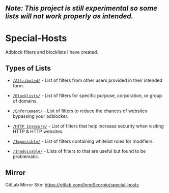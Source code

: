 ## *Note: This project is still experimental so some lists will not work properly as intended.*

# Special-Hosts
Adblock filters and blocklists I have created.

## Types of Lists 

* [`/Attributed/`](https://github.com/InnoScorpio/Special-Hosts/tree/master/Attributed) - List of filters from other users provided in their intended form.

* [`/Blocklists/`](https://github.com/InnoScorpio/Special-Hosts/tree/master/Blocklists) - List of filters for specific purpose, corporation, or group of domains.

* [`/Enforcement/`](https://github.com/InnoScorpio/Special-Hosts/tree/master/Enforcement/Adguard) - List of filters to reduce the chances of websites bypassing your adblocker.

* [`/HTTP Insecure/`](https://github.com/InnoScorpio/Special-Hosts/tree/master/HTTP_Insecure) - List of filters that help increase security when visiting HTTP & HTTP websites.

* [`/Impossible/`](https://github.com/InnoScorpio/Special-Hosts/tree/master/Impossible) - List of filters containing whitelist rules for modifiers.

* [`/Inadvisable/`](https://github.com/InnoScorpio/Special-Hosts/tree/master/Inadvisable) - Lists of filters to that are useful but found to be problematic. 

## Mirror
GitLab Mirror Site: https://gitlab.com/InnoScorpio/special-hosts
